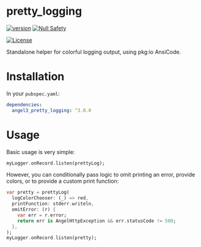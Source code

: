 # pretty\_logging
[![version](https://img.shields.io/badge/pub-v2.12.4-brightgreen)](https://pub.dartlang.org/packages/angel3_pretty_logging)
[![Null Safety](https://img.shields.io/badge/null-safety-brightgreen)](https://dart.dev/null-safety)

[![License](https://img.shields.io/github/license/dukefirehawk/angel)](https://github.com/dukefirehawk/angel/tree/angel3/pretty_logging)

Standalone helper for colorful logging output, using pkg:io AnsiCode.

# Installation
In your `pubspec.yaml`:

```yaml
dependencies:
  angel3_pretty_logging: ^3.0.0
```

# Usage
Basic usage is very simple:

```dart
myLogger.onRecord.listen(prettyLog);
```

However, you can conditionally pass logic to omit printing an
error, provide colors, or to provide a custom print function:

```dart
var pretty = prettyLog(
  logColorChooser: (_) => red,
  printFunction: stderr.writeln,
  omitError: (r) {
    var err = r.error;
    return err is AngelHttpException && err.statusCode != 500;
  },
);
myLogger.onRecord.listen(pretty);
```
